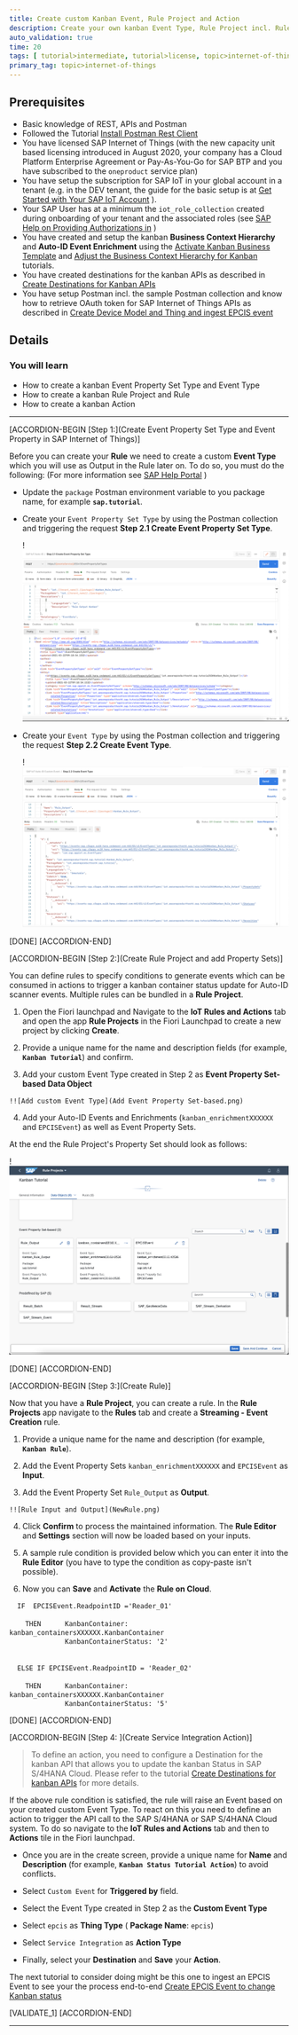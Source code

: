 ```yaml
---
title: Create custom Kanban Event, Rule Project and Action
description: Create your own kanban Event Type, Rule Project incl. Rule and Action which will allow you to process Auto-ID events and trigger kanban status updates
auto_validation: true
time: 20
tags: [ tutorial>intermediate, tutorial>license, topic>internet-of-things, products>sap-internet-of-things, products>sap-business-technology-platform]
primary_tag: topic>internet-of-things
---
```


## Prerequisites
- Basic knowledge of REST, APIs and Postman
- Followed the Tutorial [Install Postman Rest Client](api-tools-postman-install)
- You have licensed SAP Internet of Things (with the new capacity unit based licensing introduced in August 2020, your company has a Cloud Platform Enterprise Agreement or Pay-As-You-Go for SAP BTP and you have subscribed to the `oneproduct` service plan)
 - You have setup the subscription for SAP IoT in your global account in a tenant (e.g. in the DEV tenant, the guide for the basic setup is at [Get Started with Your SAP IoT Account](https://help.sap.com/viewer/195126f4601945cba0886cbbcbf3d364/latest/en-US/bfe6a46a13d14222949072bf330ff2f4.html) ).
 - Your SAP User has at a minimum the `iot_role_collection` created during onboarding of your tenant and the associated roles (see [SAP Help on Providing Authorizations in](https://help.sap.com/viewer/195126f4601945cba0886cbbcbf3d364/latest/en-US/2810dd61e0a8446d839c936f341ec46d.html ) )
- You have created and setup the kanban **Business Context Hierarchy** and **Auto-ID Event Enrichment** using the [Activate Kanban Business Template](iot-autoid-kanban-bt) and [Adjust the Business Context Hierarchy for Kanban](iot-autoid-kanban-dls) tutorials.
- You have created destinations for the kanban APIs as described in [Create Destinations for Kanban APIs](iot-autoid-kanban-destination)
- You have setup Postman incl. the sample Postman collection and know how to retrieve OAuth token for SAP Internet of Things APIs as described in [Create Device Model and Thing and ingest EPCIS event](iot-autoid-device)


## Details
### You will learn
  - How to create a kanban Event Property Set Type and Event Type
  - How to create a kanban Rule Project and Rule
  - How to create a kanban Action


---

[ACCORDION-BEGIN [Step 1:](Create Event Property Set Type and Event Property in SAP Internet of Things)]

Before you can create your **Rule** we need to create a custom **Event Type** which you will use as Output in the Rule later on. To do so, you must do the following: (For more information see [SAP Help Portal](https://help.sap.com/viewer/fffd6ca18e374c2e80688dab5c31527f/latest/en-US/f6fd1c9194d64286967e2446376b254c.html) )

  - Update the `package` Postman environment variable to you package name, for example **`sap.tutorial`**.

  - Create your `Event Property Set Type` by using the Postman collection and triggering the request **Step 2.1 Create Event Property Set Type**.

    !![Created Event Property Set Type](EventPST.png)

  - Create your `Event Type` by using the Postman collection and triggering the request **Step 2.2 Create Event Type**.

    !![Created Event Type](EventType.png)

[DONE]
[ACCORDION-END]

[ACCORDION-BEGIN [Step 2:](Create Rule Project and add Property Sets)]

You can define rules to specify conditions to generate events which can be consumed in actions to trigger a kanban container status update for Auto-ID scanner events. Multiple rules can be bundled in a **Rule Project**.


1.    Open the Fiori launchpad and Navigate to the **IoT Rules and Actions** tab and open the app **Rule Projects** in the Fiori Launchpad to create a new project by clicking **Create**.

2.    Provide a unique name for the name and description fields (for example, **`Kanban Tutorial`**) and confirm.

3.    Add your custom Event Type created in Step 2 as **Event Property Set-based Data Object**

    !![Add custom Event Type](Add Event Property Set-based.png)

4.    Add your Auto-ID Events and Enrichments (`kanban_enrichmentXXXXXX` and `EPCISEvent`) as well as Event Property Sets.

At the end the Rule Project's Property Set should look as follows:

!![Rule Project's Property Set](RuleProject.png)

[DONE]
[ACCORDION-END]

[ACCORDION-BEGIN [Step 3:](Create Rule)]

Now that you have a **Rule Project**, you can create a rule. In the **Rule Projects** app navigate to the **Rules** tab and create a **Streaming - Event Creation** rule.


  1.    Provide a unique name for the name and description (for example, **`Kanban Rule`**).

  2.    Add the Event Property Sets `kanban_enrichmentXXXXXX` and `EPCISEvent` as **Input**.

  3.    Add the Event Property Set `Rule_Output` as **Output**.

    !![Rule Input and Output](NewRule.png)

  4.    Click **Confirm** to process the maintained information. The **Rule Editor** and **Settings** section will now be loaded based on your inputs.

  5.    A sample rule condition is provided below which you can enter it into the **Rule Editor** (you have to type the condition as copy-paste isn't possible).

  6.    Now you can **Save** and **Activate** the **Rule on Cloud**.

```
  IF  EPCISEvent.ReadpointID ='Reader_01'

    THEN      KanbanContainer:       kanban_containersXXXXXX.KanbanContainer
              KanbanContainerStatus: '2'


  ELSE IF EPCISEvent.ReadpointID = 'Reader_02'

    THEN      KanbanContainer:       kanban_containersXXXXXX.KanbanContainer
              KanbanContainerStatus: '5'

```

[DONE]
[ACCORDION-END]

[ACCORDION-BEGIN [Step 4: ](Create Service Integration Action)]

>To define an action, you need to configure a Destination for the kanban API that allows you to update the kanban Status in SAP S/4HANA Cloud. Please refer to the tutorial [Create Destinations for kanban APIs](iot-autoid-kanban-destination) for more details.


If the above rule condition is satisfied, the rule will raise an Event based on your created custom Event Type. To react on this you need to define an action to trigger the API call to the SAP S/4HANA or SAP S/4HANA Cloud system. To do so navigate to the **IoT Rules and Actions** tab and then to **Actions** tile in the Fiori launchpad.

- Once you are in the create screen, provide a unique name for **Name** and **Description** (for example, **`Kanban Status Tutorial Action`**) to avoid conflicts.

- Select `Custom Event` for **Triggered by** field.

- Select the Event Type created in Step 2 as the **Custom Event Type**

- Select `epcis` as **Thing Type** ( **Package Name**: `epcis`)

- Select `Service Integration` as **Action Type**

- Finally, select your **Destination** and **Save** your **Action**.

The next tutorial to consider doing might be this one to ingest an EPCIS Event to see your the process end-to-end [Create EPCIS Event to change Kanban status](iot-autoid-kanban-create-event)

[VALIDATE_1]
[ACCORDION-END]

---
